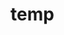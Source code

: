# temp







































































































































































































